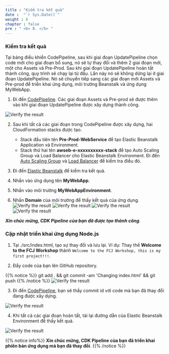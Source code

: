 ```yaml
---
title : "Kiểm tra kết quả"
date :  "`r Sys.Date()`" 
weight : 8 
chapter : false
pre : " <b> 8. </b> "
---
```

### Kiểm tra kết quả
Tại bảng điều khiển CodePipeline, sau khi giai đoạn UpdatePipeline chọn code mới cho giai đoạn bổ sung, nó sẽ tự thay đổi và thêm 2 giai đoạn mới, một cho Assets và Pre-Prod. Sau khi giai đoạn UpdatePipeline hoàn tất thành công, quy trình sẽ chạy lại từ đầu. Lần này nó sẽ không dừng lại ở giai đoạn UpdatePipeline. Nó sẽ chuyển tiếp sang các giai đoạn mới Assets và Pre-prod để triển khai ứng dụng, môi trường Beanstalk và ứng dụng MyWebApp.

1. Đi đến [CodePipeline](https://ap-southeast-1.console.aws.amazon.com/codesuite/codepipeline/pipelines?region=ap-southeast-1). Các giai đoạn Assets và Pre-prod sẽ được thêm vào khi giai đoạn UpdatePipeline được xây dựng thành công.

![Verify the result](../../images/8.checkresult/8.1checkresult.png?pc=90pt)

2. Sau khi tất cả các giai đoạn trong CodePipeline được xây dựng, hai CloudFormation stacks được tạo.
    + Stack đầu tiên tên **Pre-Prod-WebService** để tạo Elastic Beanstalk Application và Environment.
    + Stack thứ hai tên **awseb-e-xxxxxxxxxx-stack** để tạo Auto Scaling Group và Load Balancer cho Elastic Beanstalk Environment.
Đi đến [Auto Scaling Group](https://ap-southeast-1.console.aws.amazon.com/ec2/home?region=ap-southeast-1#AutoScalingGroups:) và [Load Balancer](https://ap-southeast-1.console.aws.amazon.com/ec2/home?region=ap-southeast-1#LoadBalancers) để kiểm tra điều đó.

3. Đi đến [Elastic Beanstalk](https://ap-southeast-1.console.aws.amazon.com/elasticbeanstalk/home?region=ap-southeast-1#/applications) để kiểm tra kết quả. 
4. Nhấn vào ứng dụng tên **MyWebApp**.
5. Nhấn vào môi trường **MyWebAppEnvironment**.
6. Nhấn **Domain** của môi trường để thấy kết quả của ứng dụng.
![Verify the result](../../images/8.checkresult/8.2checkresult.png?pc=90pt)
![Verify the result](../../images/8.checkresult/8.3checkresult.png?pc=90pt)
![Verify the result](../../images/8.checkresult/8.4checkresult.png?pc=90pt)
![Verify the result](../../images/8.checkresult/8.5checkresult.png?pc=90pt)

***Xin chúc mừng, CDK Pipeline của bạn đã được tạo thành công***.

### Cập nhật triển khai ứng dụng Node.js
1. Tại ./src/index.html, tạo sự thay đổi và lưu lại. Ví dụ: Thay thế **Welcome to the FCJ Workshop** thành ```Welcome to the FCJ Workshop, this is my first project!!!```.

2. Đẩy code của bạn lên GitHub repository.

{{% notice %}}
    git add . && git commit -am 'Changing index.html' && git push
{{% /notice %}}
![Verify the result](../../images/8.checkresult/8.7checkresult.png?pc=90pt)

3. Đi đến [CodePipeline](https://ap-southeast-1.console.aws.amazon.com/codesuite/codepipeline/pipelines?region=ap-southeast-1), bạn sẽ thấy commit id với code mà bạn đã thay đổi đang được xây dựng.

![Verify the result](../../images/8.checkresult/8.9checkresult.png?pc=90pt)

4. Khi tất cả các giai đoạn hoàn tất, tải lại đường dẫn của Elastic Beanstalk Environment để thấy kết quả.

![Verify the result](../../images/8.checkresult/8.10checkresult.png?pc=90pt)

{{% notice info%}}
**Xin chúc mừng, CDK Pipeline của bạn đã triển khai phiên bản ứng dụng mà bạn đã thay đổi**.
{{% /notice %}}